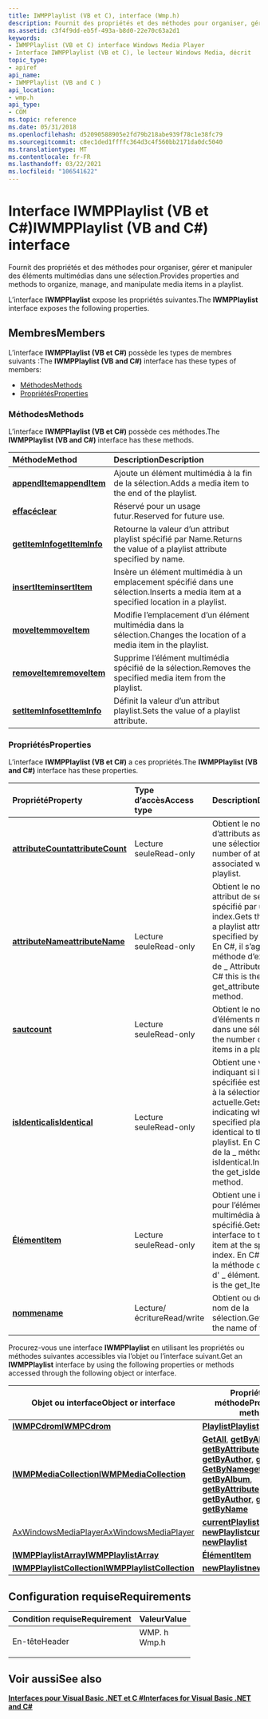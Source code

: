 ```yaml
---
title: IWMPPlaylist (VB et C), interface (Wmp.h)
description: Fournit des propriétés et des méthodes pour organiser, gérer et manipuler des éléments multimédias dans une sélection. L’interface IWMPPlaylist expose les propriétés suivantes.
ms.assetid: c3f4f9dd-eb5f-493a-b8d0-22e70c63a2d1
keywords:
- IWMPPlaylist (VB et C) interface Windows Media Player
- Interface IWMPPlaylist (VB et C), le lecteur Windows Media, décrit
topic_type:
- apiref
api_name:
- IWMPPlaylist (VB and C )
api_location:
- wmp.h
api_type:
- COM
ms.topic: reference
ms.date: 05/31/2018
ms.openlocfilehash: d52090588905e2fd79b218abe939f78c1e38fc79
ms.sourcegitcommit: c8ec1ded1ffffc364d3c4f560bb2171da0dc5040
ms.translationtype: MT
ms.contentlocale: fr-FR
ms.lasthandoff: 03/22/2021
ms.locfileid: "106541622"
---
```

# <a name="iwmpplaylist-vb-and-c-interface"></a><span data-ttu-id="07ec0-105">Interface IWMPPlaylist (VB et C#)</span><span class="sxs-lookup"><span data-stu-id="07ec0-105">IWMPPlaylist (VB and C#) interface</span></span>

<span data-ttu-id="07ec0-106">Fournit des propriétés et des méthodes pour organiser, gérer et manipuler des éléments multimédias dans une sélection.</span><span class="sxs-lookup"><span data-stu-id="07ec0-106">Provides properties and methods to organize, manage, and manipulate media items in a playlist.</span></span>

<span data-ttu-id="07ec0-107">L’interface **IWMPPlaylist** expose les propriétés suivantes.</span><span class="sxs-lookup"><span data-stu-id="07ec0-107">The **IWMPPlaylist** interface exposes the following properties.</span></span>

## <a name="members"></a><span data-ttu-id="07ec0-108">Membres</span><span class="sxs-lookup"><span data-stu-id="07ec0-108">Members</span></span>

<span data-ttu-id="07ec0-109">L’interface **IWMPPlaylist (VB et C#)** possède les types de membres suivants :</span><span class="sxs-lookup"><span data-stu-id="07ec0-109">The **IWMPPlaylist (VB and C#)** interface has these types of members:</span></span>

-   [<span data-ttu-id="07ec0-110">Méthodes</span><span class="sxs-lookup"><span data-stu-id="07ec0-110">Methods</span></span>](#methods)
-   [<span data-ttu-id="07ec0-111">Propriétés</span><span class="sxs-lookup"><span data-stu-id="07ec0-111">Properties</span></span>](#properties)

### <a name="methods"></a><span data-ttu-id="07ec0-112">Méthodes</span><span class="sxs-lookup"><span data-stu-id="07ec0-112">Methods</span></span>

<span data-ttu-id="07ec0-113">L’interface **IWMPPlaylist (VB et C#)** possède ces méthodes.</span><span class="sxs-lookup"><span data-stu-id="07ec0-113">The **IWMPPlaylist (VB and C#)** interface has these methods.</span></span>



| <span data-ttu-id="07ec0-114">Méthode</span><span class="sxs-lookup"><span data-stu-id="07ec0-114">Method</span></span>                                                                       | <span data-ttu-id="07ec0-115">Description</span><span class="sxs-lookup"><span data-stu-id="07ec0-115">Description</span></span>                                                             |
|:-----------------------------------------------------------------------------|:------------------------------------------------------------------------|
| [<span data-ttu-id="07ec0-116">**appendItem**</span><span class="sxs-lookup"><span data-stu-id="07ec0-116">**appendItem**</span></span>](wmplibiwmpplaylist-iwmpplaylist-appenditem--vb-and-c.md)   | <span data-ttu-id="07ec0-117">Ajoute un élément multimédia à la fin de la sélection.</span><span class="sxs-lookup"><span data-stu-id="07ec0-117">Adds a media item to the end of the playlist.</span></span><br/>                |
| [<span data-ttu-id="07ec0-118">**effacé**</span><span class="sxs-lookup"><span data-stu-id="07ec0-118">**clear**</span></span>](iwmpplaylist-iwmpplaylist-clear--vb-and-c.md)                   | <span data-ttu-id="07ec0-119">Réservé pour un usage futur.</span><span class="sxs-lookup"><span data-stu-id="07ec0-119">Reserved for future use.</span></span><br/>                                     |
| [<span data-ttu-id="07ec0-120">**getItemInfo**</span><span class="sxs-lookup"><span data-stu-id="07ec0-120">**getItemInfo**</span></span>](wmplibiwmpplaylist-iwmpplaylist-getiteminfo--vb-and-c.md) | <span data-ttu-id="07ec0-121">Retourne la valeur d’un attribut playlist spécifié par Name.</span><span class="sxs-lookup"><span data-stu-id="07ec0-121">Returns the value of a playlist attribute specified by name.</span></span><br/> |
| [<span data-ttu-id="07ec0-122">**insertItem**</span><span class="sxs-lookup"><span data-stu-id="07ec0-122">**insertItem**</span></span>](wmplibiwmpplaylist-iwmpplaylist-insertitem--vb-and-c.md)   | <span data-ttu-id="07ec0-123">Insère un élément multimédia à un emplacement spécifié dans une sélection.</span><span class="sxs-lookup"><span data-stu-id="07ec0-123">Inserts a media item at a specified location in a playlist.</span></span><br/>  |
| [<span data-ttu-id="07ec0-124">**moveItem**</span><span class="sxs-lookup"><span data-stu-id="07ec0-124">**moveItem**</span></span>](wmplibiwmpplaylist-iwmpplaylist-moveitem--vb-and-c.md)       | <span data-ttu-id="07ec0-125">Modifie l’emplacement d’un élément multimédia dans la sélection.</span><span class="sxs-lookup"><span data-stu-id="07ec0-125">Changes the location of a media item in the playlist.</span></span><br/>        |
| [<span data-ttu-id="07ec0-126">**removeItem**</span><span class="sxs-lookup"><span data-stu-id="07ec0-126">**removeItem**</span></span>](wmplibiwmpplaylist-iwmpplaylist-removeitem--vb-and-c.md)   | <span data-ttu-id="07ec0-127">Supprime l’élément multimédia spécifié de la sélection.</span><span class="sxs-lookup"><span data-stu-id="07ec0-127">Removes the specified media item from the playlist.</span></span><br/>          |
| [<span data-ttu-id="07ec0-128">**setItemInfo**</span><span class="sxs-lookup"><span data-stu-id="07ec0-128">**setItemInfo**</span></span>](wmplibiwmpplaylist-iwmpplaylist-setiteminfo--vb-and-c.md) | <span data-ttu-id="07ec0-129">Définit la valeur d’un attribut playlist.</span><span class="sxs-lookup"><span data-stu-id="07ec0-129">Sets the value of a playlist attribute.</span></span><br/>                      |



 

### <a name="properties"></a><span data-ttu-id="07ec0-130">Propriétés</span><span class="sxs-lookup"><span data-stu-id="07ec0-130">Properties</span></span>

<span data-ttu-id="07ec0-131">L’interface **IWMPPlaylist (VB et C#)** a ces propriétés.</span><span class="sxs-lookup"><span data-stu-id="07ec0-131">The **IWMPPlaylist (VB and C#)** interface has these properties.</span></span>



| <span data-ttu-id="07ec0-132">Propriété</span><span class="sxs-lookup"><span data-stu-id="07ec0-132">Property</span></span>                                                                                      | <span data-ttu-id="07ec0-133">Type d’accès</span><span class="sxs-lookup"><span data-stu-id="07ec0-133">Access type</span></span>           | <span data-ttu-id="07ec0-134">Description</span><span class="sxs-lookup"><span data-stu-id="07ec0-134">Description</span></span>                                                                                                                                         |
|:----------------------------------------------------------------------------------------------|:----------------------|:----------------------------------------------------------------------------------------------------------------------------------------------------|
| [<span data-ttu-id="07ec0-135">**attributeCount**</span><span class="sxs-lookup"><span data-stu-id="07ec0-135">**attributeCount**</span></span>](wmplibiwmpplaylist-iwmpplaylist-attributecount--vb-and-c.md)<br/> | <span data-ttu-id="07ec0-136">Lecture seule</span><span class="sxs-lookup"><span data-stu-id="07ec0-136">Read-only</span></span><br/>  | <span data-ttu-id="07ec0-137">Obtient le nombre d’attributs associés à une sélection.</span><span class="sxs-lookup"><span data-stu-id="07ec0-137">Gets the number of attributes associated with a playlist.</span></span><br/>                                                                                |
| [<span data-ttu-id="07ec0-138">**attributeName**</span><span class="sxs-lookup"><span data-stu-id="07ec0-138">**attributeName**</span></span>](iwmpplaylist-attributename--vb-and-c.md)<br/>                      | <span data-ttu-id="07ec0-139">Lecture seule</span><span class="sxs-lookup"><span data-stu-id="07ec0-139">Read-only</span></span><br/>  | <span data-ttu-id="07ec0-140">Obtient le nom d’un attribut de sélection spécifié par un index.</span><span class="sxs-lookup"><span data-stu-id="07ec0-140">Gets the name of a playlist attribute specified by an index.</span></span> <span data-ttu-id="07ec0-141">En C#, il s’agit de la méthode d’extraction de \_ AttributeName.</span><span class="sxs-lookup"><span data-stu-id="07ec0-141">In C# this is the get\_attributeName method.</span></span><br/>                               |
| [<span data-ttu-id="07ec0-142">**saut**</span><span class="sxs-lookup"><span data-stu-id="07ec0-142">**count**</span></span>](wmplibiwmpplaylist-iwmpplaylist-count--vb-and-c.md)<br/>                   | <span data-ttu-id="07ec0-143">Lecture seule</span><span class="sxs-lookup"><span data-stu-id="07ec0-143">Read-only</span></span><br/>  | <span data-ttu-id="07ec0-144">Obtient le nombre d’éléments multimédias dans une sélection.</span><span class="sxs-lookup"><span data-stu-id="07ec0-144">Gets the number of media items in a playlist.</span></span><br/>                                                                                            |
| [<span data-ttu-id="07ec0-145">**isIdentical**</span><span class="sxs-lookup"><span data-stu-id="07ec0-145">**isIdentical**</span></span>](iwmpplaylist-isidentical--vb-and-c.md)<br/>                          | <span data-ttu-id="07ec0-146">Lecture seule</span><span class="sxs-lookup"><span data-stu-id="07ec0-146">Read-only</span></span><br/>  | <span data-ttu-id="07ec0-147">Obtient une valeur indiquant si la sélection spécifiée est identique à la sélection actuelle.</span><span class="sxs-lookup"><span data-stu-id="07ec0-147">Gets a value indicating whether the specified playlist is identical to the current playlist.</span></span> <span data-ttu-id="07ec0-148">En C#, il s’agit de la \_ méthode isIdentical.</span><span class="sxs-lookup"><span data-stu-id="07ec0-148">In C# this is the get\_isIdentical method.</span></span><br/> |
| [<span data-ttu-id="07ec0-149">**Élément**</span><span class="sxs-lookup"><span data-stu-id="07ec0-149">**Item**</span></span>](iwmpplaylist-item--vb-and-c.md)<br/>                                        | <span data-ttu-id="07ec0-150">Lecture seule</span><span class="sxs-lookup"><span data-stu-id="07ec0-150">Read-only</span></span><br/>  | <span data-ttu-id="07ec0-151">Obtient une interface pour l’élément multimédia à l’index spécifié.</span><span class="sxs-lookup"><span data-stu-id="07ec0-151">Gets an interface to the media item at the specified index.</span></span> <span data-ttu-id="07ec0-152">En C#, il s’agit de la méthode d’extraction d' \_ élément.</span><span class="sxs-lookup"><span data-stu-id="07ec0-152">In C# this is the get\_Item method.</span></span><br/>                                         |
| [<span data-ttu-id="07ec0-153">**nomme**</span><span class="sxs-lookup"><span data-stu-id="07ec0-153">**name**</span></span>](wmplibiwmpplaylist-iwmpplaylist-name--vb-and-c.md)<br/>                     | <span data-ttu-id="07ec0-154">Lecture/écriture</span><span class="sxs-lookup"><span data-stu-id="07ec0-154">Read/write</span></span><br/> | <span data-ttu-id="07ec0-155">Obtient ou définit le nom de la sélection.</span><span class="sxs-lookup"><span data-stu-id="07ec0-155">Gets or sets the name of the playlist.</span></span><br/>                                                                                                   |



 

<span data-ttu-id="07ec0-156">Procurez-vous une interface **IWMPPlaylist** en utilisant les propriétés ou méthodes suivantes accessibles via l’objet ou l’interface suivant.</span><span class="sxs-lookup"><span data-stu-id="07ec0-156">Get an **IWMPPlaylist** interface by using the following properties or methods accessed through the following object or interface.</span></span>



| <span data-ttu-id="07ec0-157">Objet ou interface</span><span class="sxs-lookup"><span data-stu-id="07ec0-157">Object or interface</span></span>                                                | <span data-ttu-id="07ec0-158">Propriété ou méthode</span><span class="sxs-lookup"><span data-stu-id="07ec0-158">Property or method</span></span>                                                                                                                                                                                                                                                                                                                                                                                                                                                                                                     |
|--------------------------------------------------------------------|------------------------------------------------------------------------------------------------------------------------------------------------------------------------------------------------------------------------------------------------------------------------------------------------------------------------------------------------------------------------------------------------------------------------------------------------------------------------------------------------------------------------|
| [<span data-ttu-id="07ec0-159">**IWMPCdrom**</span><span class="sxs-lookup"><span data-stu-id="07ec0-159">**IWMPCdrom**</span></span>](iwmpcdrom--vb-and-c.md)                           | [<span data-ttu-id="07ec0-160">**Playlist**</span><span class="sxs-lookup"><span data-stu-id="07ec0-160">**Playlist**</span></span>](wmplibiwmpcdrom-iwmpcdrom-playlist--vb-and-c.md)                                                                                                                                                                                                                                                                                                                                                                                                                                                       |
| [<span data-ttu-id="07ec0-161">**IWMPMediaCollection**</span><span class="sxs-lookup"><span data-stu-id="07ec0-161">**IWMPMediaCollection**</span></span>](iwmpmediacollection--vb-and-c.md)       | <span data-ttu-id="07ec0-162">[**GetAll**](wmplibiwmpmediacollection-iwmpmediacollection-getall--vb-and-c.md), [**getByAlbum**](/previous-versions/windows/desktop/api/wmp/nf-wmp-iwmpmediacollection-getbyalbum), [**getByAttribute**](wmplibiwmpmediacollection-iwmpmediacollection-getbyattribute--vb-and-c.md), [**getByAuthor**](wmplibiwmpmediacollection-iwmpmediacollection-getbyauthor--vb-and-c.md), [**getByGenre**](wmplibiwmpmediacollection-iwmpmediacollection-getbygenre--vb-and-c.md), [**GetByName**](wmplibiwmpmediacollection-iwmpmediacollection-getbyname--vb-and-c.md)</span><span class="sxs-lookup"><span data-stu-id="07ec0-162">[**getAll**](wmplibiwmpmediacollection-iwmpmediacollection-getall--vb-and-c.md), [**getByAlbum**](/previous-versions/windows/desktop/api/wmp/nf-wmp-iwmpmediacollection-getbyalbum), [**getByAttribute**](wmplibiwmpmediacollection-iwmpmediacollection-getbyattribute--vb-and-c.md), [**getByAuthor**](wmplibiwmpmediacollection-iwmpmediacollection-getbyauthor--vb-and-c.md), [**getByGenre**](wmplibiwmpmediacollection-iwmpmediacollection-getbygenre--vb-and-c.md), [**getByName**](wmplibiwmpmediacollection-iwmpmediacollection-getbyname--vb-and-c.md)</span></span> |
| [<span data-ttu-id="07ec0-163">AxWindowsMediaPlayer</span><span class="sxs-lookup"><span data-stu-id="07ec0-163">AxWindowsMediaPlayer</span></span>](axwindowsmediaplayer-object--vb-and-c.md)  | <span data-ttu-id="07ec0-164">[**currentPlaylist**](axwmplib-axwindowsmediaplayer-currentplaylist--vb-and-c.md), [ **newPlaylist**](axwmplib-axwindowsmediaplayer-newplaylist.md)</span><span class="sxs-lookup"><span data-stu-id="07ec0-164">[**currentPlaylist**](axwmplib-axwindowsmediaplayer-currentplaylist--vb-and-c.md), [**newPlaylist**](axwmplib-axwindowsmediaplayer-newplaylist.md)</span></span>                                                                                                                                                                                                                                                                                                                                                                   |
| [<span data-ttu-id="07ec0-165">**IWMPPlaylistArray**</span><span class="sxs-lookup"><span data-stu-id="07ec0-165">**IWMPPlaylistArray**</span></span>](iwmpplaylistarray--vb-and-c.md)           | [<span data-ttu-id="07ec0-166">**Élément**</span><span class="sxs-lookup"><span data-stu-id="07ec0-166">**Item**</span></span>](/previous-versions/windows/desktop/api/wmp/nf-wmp-iwmpplaylistarray-item)                                                                                                                                                                                                                                                                                                                                                                                                                                                                                 |
| [<span data-ttu-id="07ec0-167">**IWMPPlaylistCollection**</span><span class="sxs-lookup"><span data-stu-id="07ec0-167">**IWMPPlaylistCollection**</span></span>](iwmpplaylistcollection--vb-and-c.md) | [<span data-ttu-id="07ec0-168">**newPlaylist**</span><span class="sxs-lookup"><span data-stu-id="07ec0-168">**newPlaylist**</span></span>](/previous-versions/windows/desktop/api/wmp/nf-wmp-iwmpplaylistcollection-newplaylist)                                                                                                                                                                                                                                                                                                                                                                                                                                                              |



 

## <a name="requirements"></a><span data-ttu-id="07ec0-169">Configuration requise</span><span class="sxs-lookup"><span data-stu-id="07ec0-169">Requirements</span></span>



| <span data-ttu-id="07ec0-170">Condition requise</span><span class="sxs-lookup"><span data-stu-id="07ec0-170">Requirement</span></span> | <span data-ttu-id="07ec0-171">Valeur</span><span class="sxs-lookup"><span data-stu-id="07ec0-171">Value</span></span> |
|-------------------|----------------------------------------------------------------------------------|
| <span data-ttu-id="07ec0-172">En-tête</span><span class="sxs-lookup"><span data-stu-id="07ec0-172">Header</span></span><br/> | <dl> <span data-ttu-id="07ec0-173"><dt>WMP. h</dt></span><span class="sxs-lookup"><span data-stu-id="07ec0-173"><dt>Wmp.h</dt></span></span> </dl> |



## <a name="see-also"></a><span data-ttu-id="07ec0-174">Voir aussi</span><span class="sxs-lookup"><span data-stu-id="07ec0-174">See also</span></span>

<dl> <dt>

[<span data-ttu-id="07ec0-175">**Interfaces pour Visual Basic .NET et C #**</span><span class="sxs-lookup"><span data-stu-id="07ec0-175">**Interfaces for Visual Basic .NET and C#**</span></span>](interfaces-for-visual-basic--net-and-c.md)
</dt> </dl>

 

 





